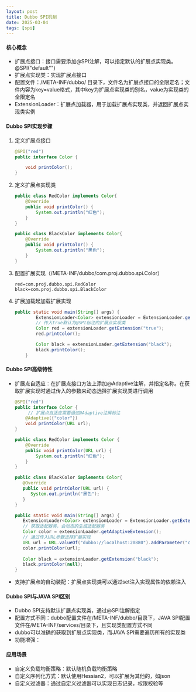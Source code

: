 ```yaml
---
layout: post
title: Dubbo SPI机制
date: 2025-03-04
tags: [spi]
---
```


#### 核心概念
- 扩展点接口：接口需要添加@SPI注解，可以指定默认的扩展点实现类。@SPI("default"")
- 扩展点实现类：实现扩展点接口
- 配置文件：/META-INF/dubbo/ 目录下，文件名为扩展点接口的全限定名；文件内容为key=value格式，其中key为扩展点实现类的别名，value为实现类的全限定名
- ExtensionLoader：扩展点加载器，用于加载扩展点实现类，并返回扩展点实现类实例

#### Dubbo SPI实现步骤
1. 定义扩展点接口
    ```java
    @SPI("red")
    public interface Color {
    
        void printColor();
    }
    ```
2. 定义扩展点实现类
    ```java
    public class RedColor implements Color{
        @Override
        public void printColor() {
            System.out.println("红色");
        }
    }
    
    public class BlackColor implements Color{
        @Override
        public void printColor() {
            System.out.println("黑色");
        }
    }
    ```
3. 配置扩展实现（/META-INF/dubbo/com.proj.dubbo.spi.Color）
    ```properties
    red=com.proj.dubbo.spi.RedColor
    black=com.proj.dubbo.spi.BlackColor
    ```
4. 扩展加载起加载扩展实现
    ```java
    public static void main(String[] args) {
            ExtensionLoader<Color> extensionLoader = ExtensionLoader.getExtensionLoader(Color.class);
            // 传入true默认为@SPI标注的扩展点实现类
            Color red = extensionLoader.getExtension("true");
            red.printColor();
    
            Color black = extensionLoader.getExtension("black");
            black.printColor();
        }
    ```
   
#### Dubbo SPI高级特性
- 扩展点自适应：在扩展点接口方法上添加@Adaptive注解，并指定名称。在获取扩展实现时通过传入的参数来动态选择扩展实现类进行调用
   ```java
   @SPI("red")
   public interface Color {
        // 扩展点自适应需要通过@Adaptive注解标注
       @Adaptive({"color"})
       void printColor(URL url);
   }
   
   public class RedColor implements Color {
       @Override
       public void printColor(URL url) {
           System.out.println("红色");
       }
   }
   
   public class BlackColor implements Color{
      @Override
      public void printColor(URL url) {
         System.out.println("黑色");
      }
   }
   
   public static void main(String[] args) {
      ExtensionLoader<Color> extensionLoader = ExtensionLoader.getExtensionLoader(Color.class);
      // 获取适配器类，会动态的生成适配器类
      Color color = extensionLoader.getAdaptiveExtension();
      // 通过传入URL参数选择扩展实现
      URL url = URL.valueOf("dubbo://localhost:20880").addParameter("color", "red");
      color.printColor(url);
      
      Color black = extensionLoader.getExtension("black");
      black.printColor(null);
   }
   ```
- 支持扩展点的自动装配：扩展点实现类可以通过set注入实现属性的依赖注入
   
#### Dubbo SPI与JAVA SPI区别
- Dubbo SPI支持默认扩展点实现类，通过@SPI注解指定
- 配置方式不同：dubbo配置文件在/META-INF/dubbo/目录下，JAVA SPI配置文件在/META-INF/services/目录下，且实现类配置方式不同
- dubbo可以准确的获取到扩展点实现类，而JAVA SPI需要遍历所有的实现类
- 功能增强：

#### 应用场景
- 自定义负载均衡策略：默认随机负载均衡策略
- 自定义序列化方式：默认使用Hessian2，可以扩展为其他的，如json
- 自定义过滤器：通过自定义过滤器可以实现日志记录，权限校验等

